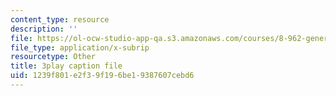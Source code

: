 ```yaml
---
content_type: resource
description: ''
file: https://ol-ocw-studio-app-qa.s3.amazonaws.com/courses/8-962-general-relativity-spring-2020/1239f801e2f39f196be19387607cebd6_pUqA_iHLBWQ.srt
file_type: application/x-subrip
resourcetype: Other
title: 3play caption file
uid: 1239f801-e2f3-9f19-6be1-9387607cebd6
---
```

